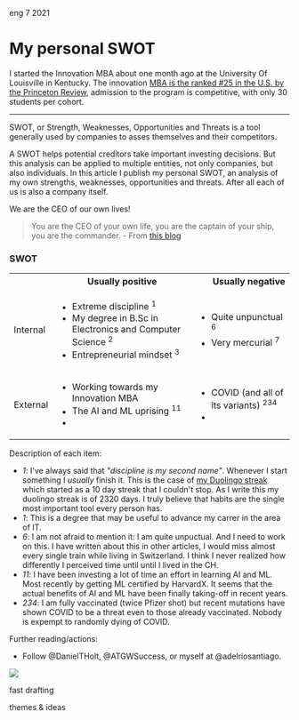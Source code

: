 <permalink>eng</permalink> <month>7</month> <year>2021</year>

# My personal SWOT

I started the Innovation MBA about one month ago at the University Of Louisville in Kentucky. The innovation [MBA is the ranked #25 in the U.S. by the Princeton Review](https://business.louisville.edu/academics-programs/graduate-programs/imba/#:~:text=Ranked%20%2325%20in%20the%20U.S.,only%2030%20students%20per%20cohort.), admission to the program is competitive, with only 30 students per cohort.

---

SWOT, or Strength, Weaknesses, Opportunities and Threats is a tool generally used by companies to asses themselves and their competitors.

A SWOT helps potential creditors take important investing decisions. But this analysis can be applied to multiple entities, not only companies, but also individuals. In this article I publish my personal SWOT, an analysis of my own strengths, weaknesses, opportunities and threats. After all each of us is also a company itself.

We are the CEO of our own lives!

> You are the CEO of your own life, you are the captain of your ship, you are the commander. - From [this blog](https://www.awakenthegreatnesswithin.com/)

### SWOT

<table>
  <tbody>
    <tr>
      <th></th>
      <th align="center">Usually positive</th>
      <th align="right">Usually negative</th>
    </tr>
    <tr>
      <td>Internal</td>
      <td>
        <ul>
          <li>Extreme discipline <sup>1</sup></li>
          <li>My degree in B.Sc in Electronics and Computer Science <sup>2</sup></li>
          <li>Entrepreneurial mindset <sup>3</sup></li>
        </ul>
      </td>
      <td>
        <ul>
          <li>Quite unpunctual <sup>6</sup></li>
          <li>Very mercurial <sup>7</sup></li>
        </ul>
      </td>
    </tr>
    <tr>
      <td>External</td>
      <td>
        <ul>
          <li>Working towards my Innovation MBA</li>
          <li>The AI and ML uprising <sup>11</sup></li>
          <li></li>
        </ul>
      </td>
      <td>
        <ul>
          <li>COVID (and all of its variants) <sup>234</sup></li>
          <li></li>
        </ul>
      </td>
    </tr>
  </tbody>
</table>

Description of each item:

- _1_: I've always said that _"discipline is my second name"_. Whenever I start something I _usually_ finish it. This is the case of [my Duolingo streak](http://adelriosantiago.com/gitblog/spa/100-duolingo) which started as a 10 day streak that I couldn't stop. As I write this my duolingo streak is of 2320 days. I truly believe that habits are the single most important tool every person has.
- _1_: This is a degree that may be useful to advance my carrer in the area of IT.
- _6_: I am not afraid to mention it: I am quite unpuctual. And I need to work on this. I have written about this in other articles, I would miss almost every single train while living in Switzerland. I think I never realized how differently I perceived time until until I lived in the CH.
- _11_: I have been investing a lot of time an effort in learning AI and ML. Most recently by getting ML certified by HarvardX. It seems that the actual benefits of AI and ML have been finally taking-off in recent years.
- _234_: I am fully vaccinated (twice Pfizer shot) but recent mutations have shown COVID to be a threat even to those already vaccinated. Nobody is expempt to randomly dying of COVID.

Further reading/actions:

- Follow @DanielTHolt, @ATGWSuccess, or myself at @adelriosantiago.

![](/articles/artificial/images/chessboard-gen0.png)

<hidden>fast drafting</hidden>

<hidden>themes & ideas</hidden>
